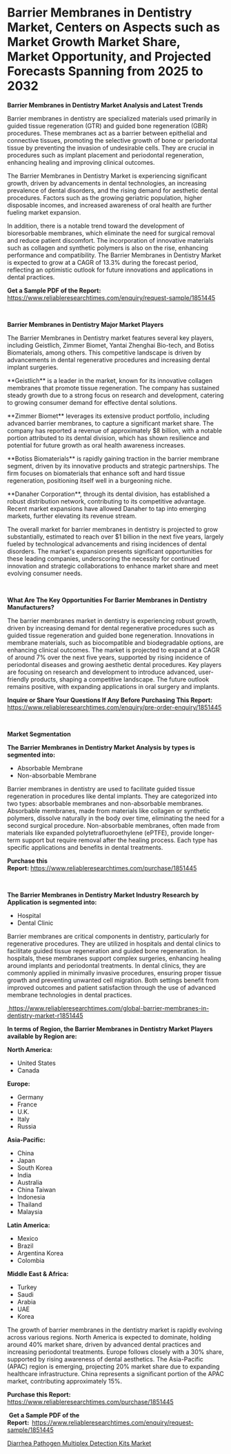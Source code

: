 <p><h1>Barrier Membranes in Dentistry Market, Centers on Aspects such as Market Growth Market Share, Market Opportunity, and Projected Forecasts Spanning from 2025 to 2032</h1></p><p><strong>Barrier Membranes in Dentistry Market Analysis and Latest Trends</strong></p>
<p><p>Barrier membranes in dentistry are specialized materials used primarily in guided tissue regeneration (GTR) and guided bone regeneration (GBR) procedures. These membranes act as a barrier between epithelial and connective tissues, promoting the selective growth of bone or periodontal tissue by preventing the invasion of undesirable cells. They are crucial in procedures such as implant placement and periodontal regeneration, enhancing healing and improving clinical outcomes.</p><p>The Barrier Membranes in Dentistry Market is experiencing significant growth, driven by advancements in dental technologies, an increasing prevalence of dental disorders, and the rising demand for aesthetic dental procedures. Factors such as the growing geriatric population, higher disposable incomes, and increased awareness of oral health are further fueling market expansion. </p><p>In addition, there is a notable trend toward the development of bioresorbable membranes, which eliminate the need for surgical removal and reduce patient discomfort. The incorporation of innovative materials such as collagen and synthetic polymers is also on the rise, enhancing performance and compatibility. The Barrier Membranes in Dentistry Market is expected to grow at a CAGR of 13.3% during the forecast period, reflecting an optimistic outlook for future innovations and applications in dental practices.</p></p>
<p><strong>Get a Sample PDF of the Report:&nbsp;</strong> <a href="https://www.reliableresearchtimes.com/enquiry/request-sample/1851445?utm_campaign=3036&utm_medium=2&utm_source=Github&utm_content=ia&utm_term=26032025&utm_id=barrier-membranes-in-dentistry">https://www.reliableresearchtimes.com/enquiry/request-sample/1851445</a></p>
<p>&nbsp;</p>
<p><strong>Barrier Membranes in Dentistry Major Market Players</strong></p>
<p><p>The Barrier Membranes in Dentistry market features several key players, including Geistlich, Zimmer Biomet, Yantai Zhenghai Bio-tech, and Botiss Biomaterials, among others. This competitive landscape is driven by advancements in dental regenerative procedures and increasing dental implant surgeries.</p><p>**Geistlich** is a leader in the market, known for its innovative collagen membranes that promote tissue regeneration. The company has sustained steady growth due to a strong focus on research and development, catering to growing consumer demand for effective dental solutions. </p><p>**Zimmer Biomet** leverages its extensive product portfolio, including advanced barrier membranes, to capture a significant market share. The company has reported a revenue of approximately $8 billion, with a notable portion attributed to its dental division, which has shown resilience and potential for future growth as oral health awareness increases.</p><p>**Botiss Biomaterials** is rapidly gaining traction in the barrier membrane segment, driven by its innovative products and strategic partnerships. The firm focuses on biomaterials that enhance soft and hard tissue regeneration, positioning itself well in a burgeoning niche.</p><p>**Danaher Corporation**, through its dental division, has established a robust distribution network, contributing to its competitive advantage. Recent market expansions have allowed Danaher to tap into emerging markets, further elevating its revenue stream.</p><p>The overall market for barrier membranes in dentistry is projected to grow substantially, estimated to reach over $1 billion in the next five years, largely fueled by technological advancements and rising incidences of dental disorders. The market's expansion presents significant opportunities for these leading companies, underscoring the necessity for continued innovation and strategic collaborations to enhance market share and meet evolving consumer needs.</p></p>
<p>&nbsp;</p>
<p><strong>What Are The Key Opportunities For Barrier Membranes in Dentistry Manufacturers?</strong></p>
<p><p>The barrier membranes market in dentistry is experiencing robust growth, driven by increasing demand for dental regenerative procedures such as guided tissue regeneration and guided bone regeneration. Innovations in membrane materials, such as biocompatible and biodegradable options, are enhancing clinical outcomes. The market is projected to expand at a CAGR of around 7% over the next five years, supported by rising incidence of periodontal diseases and growing aesthetic dental procedures. Key players are focusing on research and development to introduce advanced, user-friendly products, shaping a competitive landscape. The future outlook remains positive, with expanding applications in oral surgery and implants.</p></p>
<p><strong>Inquire or Share Your Questions If Any Before Purchasing This Report:</strong> <a href="https://www.reliableresearchtimes.com/enquiry/pre-order-enquiry/1851445?utm_campaign=3036&utm_medium=2&utm_source=Github&utm_content=ia&utm_term=26032025&utm_id=barrier-membranes-in-dentistry">https://www.reliableresearchtimes.com/enquiry/pre-order-enquiry/1851445</a></p>
<p>&nbsp;</p>
<p><strong>Market Segmentation</strong></p>
<p><strong>The Barrier Membranes in Dentistry Market Analysis by types is segmented into:</strong></p>
<p><ul><li>Absorbable Membrane</li><li>Non-absorbable Membrane</li></ul></p>
<p><p>Barrier membranes in dentistry are used to facilitate guided tissue regeneration in procedures like dental implants. They are categorized into two types: absorbable membranes and non-absorbable membranes. Absorbable membranes, made from materials like collagen or synthetic polymers, dissolve naturally in the body over time, eliminating the need for a second surgical procedure. Non-absorbable membranes, often made from materials like expanded polytetrafluoroethylene (ePTFE), provide longer-term support but require removal after the healing process. Each type has specific applications and benefits in dental treatments.</p></p>
<p><strong>Purchase this Report:&nbsp;</strong><a href="https://www.reliableresearchtimes.com/purchase/1851445?utm_campaign=3036&utm_medium=2&utm_source=Github&utm_content=ia&utm_term=26032025&utm_id=barrier-membranes-in-dentistry">https://www.reliableresearchtimes.com/purchase/1851445</a></p>
<p>&nbsp;</p>
<p><strong>The Barrier Membranes in Dentistry Market Industry Research by Application is segmented into:</strong></p>
<p><ul><li>Hospital</li><li>Dental Clinic</li></ul></p>
<p><p>Barrier membranes are critical components in dentistry, particularly for regenerative procedures. They are utilized in hospitals and dental clinics to facilitate guided tissue regeneration and guided bone regeneration. In hospitals, these membranes support complex surgeries, enhancing healing around implants and periodontal treatments. In dental clinics, they are commonly applied in minimally invasive procedures, ensuring proper tissue growth and preventing unwanted cell migration. Both settings benefit from improved outcomes and patient satisfaction through the use of advanced membrane technologies in dental practices.</p></p>
<p><a href="https://www.reliableresearchtimes.com/global-barrier-membranes-in-dentistry-market-r1851445?utm_campaign=3036&utm_medium=2&utm_source=Github&utm_content=ia&utm_term=26032025&utm_id=barrier-membranes-in-dentistry">&nbsp;https://www.reliableresearchtimes.com/global-barrier-membranes-in-dentistry-market-r1851445</a></p>
<p><strong>In terms of Region, the Barrier Membranes in Dentistry Market Players available by Region are:</strong></p>
<p>
    <p> <strong> North America: </strong>
        <ul>
            <li>United States</li>
            <li>Canada</li>
        </ul>
        </p> 
    <p> <strong> Europe: </strong>
        <ul>
            <li>Germany</li>
            <li>France</li>
            <li>U.K.</li>
            <li>Italy</li>
            <li>Russia</li>
        </ul>
        </p> 
    <p> <strong> Asia-Pacific: </strong>
        <ul>
            <li>China</li>
            <li>Japan</li>
            <li>South Korea</li>
            <li>India</li>
            <li>Australia</li>
            <li>China Taiwan</li>
            <li>Indonesia</li>
            <li>Thailand</li>
            <li>Malaysia</li>
        </ul>
        </p> 
    <p> <strong> Latin America: </strong>
        <ul>
            <li>Mexico</li>
            <li>Brazil</li>
            <li>Argentina Korea</li>
            <li>Colombia</li>
        </ul>
        </p> 
    <p> <strong> Middle East & Africa: </strong>
        <ul>
            <li>Turkey</li>
            <li>Saudi</li>
            <li>Arabia</li>
            <li>UAE</li>
            <li>Korea</li>
        </ul>
    </p>
    </p>
<p><p>The growth of barrier membranes in the dentistry market is rapidly evolving across various regions. North America is expected to dominate, holding around 40% market share, driven by advanced dental practices and increasing periodontal treatments. Europe follows closely with a 30% share, supported by rising awareness of dental aesthetics. The Asia-Pacific (APAC) region is emerging, projecting 20% market share due to expanding healthcare infrastructure. China represents a significant portion of the APAC market, contributing approximately 15%.</p></p>
<p><strong>Purchase this Report: </strong><a href="https://www.reliableresearchtimes.com/purchase/1851445?utm_campaign=3036&utm_medium=2&utm_source=Github&utm_content=ia&utm_term=26032025&utm_id=barrier-membranes-in-dentistry">https://www.reliableresearchtimes.com/purchase/1851445</a></p>
<p>&nbsp;<strong>Get a Sample PDF of the Report:&nbsp;&nbsp;</strong><a href="https://www.reliableresearchtimes.com/enquiry/request-sample/1851445?utm_campaign=3036&utm_medium=2&utm_source=Github&utm_content=ia&utm_term=26032025&utm_id=barrier-membranes-in-dentistry">https://www.reliableresearchtimes.com/enquiry/request-sample/1851445</a></p>
<p><strong></strong></p>
<p><p><a href="https://github.com/scaseiargas/Market-Research-Report-List-1/blob/main/diarrhea-pathogen-multiplex-detection-kits-market.md?utm_campaign=3036&utm_medium=2&utm_source=Github&utm_content=ia&utm_term=26032025&utm_id=barrier-membranes-in-dentistry">Diarrhea Pathogen Multiplex Detection Kits Market</a></p></p>